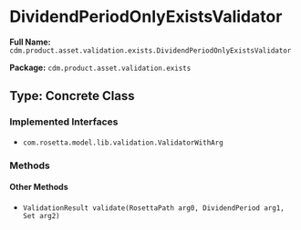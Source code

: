 # DividendPeriodOnlyExistsValidator

**Full Name:** `cdm.product.asset.validation.exists.DividendPeriodOnlyExistsValidator`

**Package:** `cdm.product.asset.validation.exists`

## Type: Concrete Class

### Implemented Interfaces

- `com.rosetta.model.lib.validation.ValidatorWithArg`

### Methods

#### Other Methods

- `ValidationResult validate(RosettaPath arg0, DividendPeriod arg1, Set arg2)`

